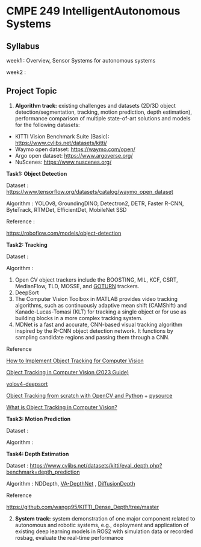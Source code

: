 # CMPE 249 IntelligentAutonomous Systems


## Syllabus

week1 : Overview, Sensor Systems for autonomous systems

week2 : 


## Project Topic

1. **Algorithm track:** existing challenges and datasets (2D/3D object detection/segmentation, tracking, motion prediction, depth estimation), performance comparison of multiple state-of-art solutions and models for the following datasets:

  * KITTI Vision Benchmark Suite (Basic): https://www.cvlibs.net/datasets/kitti/
  * Waymo open dataset: https://waymo.com/open/
  * Argo open dataset: https://www.argoverse.org/
  * NuScenes: https://www.nuscenes.org/


**Task1: Object Detection**

Dataset : https://www.tensorflow.org/datasets/catalog/waymo_open_dataset

Algorithm : YOLOv8, GroundingDINO, Detectron2, DETR, Faster R-CNN, ByteTrack, RTMDet, EfficientDet,  MobileNet SSD

Reference :

https://roboflow.com/models/object-detection

**Task2: Tracking**

Dataset :

Algorithm : 

1. Open CV object trackers include the BOOSTING, MIL, KCF, CSRT, MedianFlow, TLD, MOSSE, and [GOTURN](http://davheld.github.io/GOTURN/GOTURN.pdf) trackers.
2. DeepSort
3. The Computer Vision Toolbox in MATLAB provides video tracking algorithms, such as continuously adaptive mean shift (CAMShift) and Kanade-Lucas-Tomasi (KLT) for tracking a single object or for use as building blocks in a more complex tracking system.
4. MDNet is a fast and accurate, CNN-based visual tracking algorithm inspired by the R-CNN object detection network. It functions by sampling candidate regions and passing them through a CNN.

Reference

[How to Implement Object Tracking for Computer Vision](https://blog.roboflow.com/object-tracking-how-to/)

[Object Tracking in Computer Vision (2023 Guide)](https://viso.ai/deep-learning/object-tracking/)

[yolov4-deepsort](https://github.com/theAIGuysCode/yolov4-deepsort?ref=blog.roboflow.com)

[Object Tracking from scratch with OpenCV and Python](https://youtu.be/GgGro5IV-cs?si=LTXbf9YPknU_r8Y3) + [pysource](https://pysource.com/2021/10/05/object-tracking-from-scratch-opencv-and-python/)

[What is Object Tracking in Computer Vision?](https://blog.roboflow.com/what-is-object-tracking-computer-vision/)


**Task3: Motion Prediction**

Dataset :

Algorithm : 

**Task4: Depth Estimation**

Dataset : https://www.cvlibs.net/datasets/kitti/eval_depth.php?benchmark=depth_prediction

Algorithm : NDDepth, [VA-DepthNet](https://github.com/cnexah/VA-DepthNet/tree/main) , [DiffusionDepth](https://github.com/duanyiqun/DiffusionDepth)

Reference 

https://github.com/wangq95/KITTI_Dense_Depth/tree/master



2. **System track:** system demonstration of one major component related to autonomous and robotic systems, e.g., deployment and application of existing deep learning models in ROS2 with simulation data or recorded rosbag, evaluate the real-time performance




